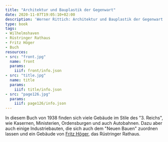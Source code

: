```yaml
---
title: "Architektur und Bauplastik der Gegenwart"
date: 2020-11-07T19:05:10+02:00
description: 'Werner Rittich: Architektur und Bauplastik der Gegenwart. Rembrandt-Verlag, Berlin 1938. <a class="worldcat" href="http://www.worldcat.org/oclc/257425774">&nbsp;</a>'
type: book
tags:
- Wilhelmshaven
- Rüstringer Rathaus
- Fritz Höger
- Buch
resources:
- src: "front.jpg"
  name: front
  params:
    iiif: front/info.json
- src: "title.jpg"
  name: title
  params:
    iiif: title/info.json
- src: "page126.jpg"
  params:
    iiif: page126/info.json
---
```


In diesem Buch von 1938 finden sich viele Gebäude im Stile des "3. Reichs", wie Kasernen, Ministerien, Ordensburgen und auch Autobahnen. Dazu aber auch einige Industriebauten, die sich auch dem "Neuen Bauen" zuordnen lassen und ein Gebäude von [Fritz Höger](https://de.wikipedia.org/wiki/Fritz_H%C3%B6ger), das Rüstringer Rathaus.

<!--more-->
